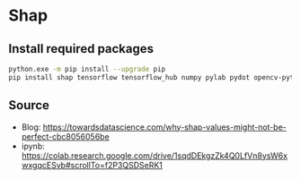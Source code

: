# Shap

## Install required packages

``` sh
python.exe -m pip install --upgrade pip
pip install shap tensorflow tensorflow_hub numpy pylab pydot opencv-python opencv-python-headless
```

## Source

- Blog: <https://towardsdatascience.com/why-shap-values-might-not-be-perfect-cbc8056056be>
- ipynb: <https://colab.research.google.com/drive/1sqdDEkgzZk4Q0LfVn8ysW6xwxgqcESvb#scrollTo=f2P3QSDSeRK1>
